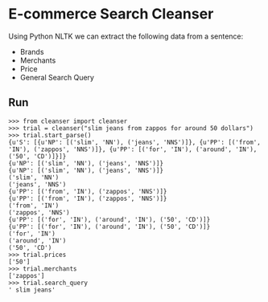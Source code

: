 E-commerce Search Cleanser
=========================

Using Python NLTK we can extract the following data from a sentence:

 - Brands
 - Merchants
 - Price
 - General Search Query

Run
---
    >>> from cleanser import cleanser
	>>> trial = cleanser("slim jeans from zappos for around 50 dollars")
	>>> trial.start_parse()
	{u'S': [{u'NP': [('slim', 'NN'), ('jeans', 'NNS')]}, {u'PP': [('from', 'IN'), ('zappos', 'NNS')]}, {u'PP': [('for', 'IN'), ('around', 'IN'), ('50', 'CD')]}]}
	{u'NP': [('slim', 'NN'), ('jeans', 'NNS')]}
	{u'NP': [('slim', 'NN'), ('jeans', 'NNS')]}
	('slim', 'NN')
	('jeans', 'NNS')
	{u'PP': [('from', 'IN'), ('zappos', 'NNS')]}
	{u'PP': [('from', 'IN'), ('zappos', 'NNS')]}
	('from', 'IN')
	('zappos', 'NNS')
	{u'PP': [('for', 'IN'), ('around', 'IN'), ('50', 'CD')]}
	{u'PP': [('for', 'IN'), ('around', 'IN'), ('50', 'CD')]}
	('for', 'IN')
	('around', 'IN')
	('50', 'CD')
	>>> trial.prices
	['50']
	>>> trial.merchants
	['zappos']
	>>> trial.search_query
	' slim jeans'
